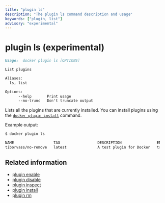 ```yaml
---
title: "plugin ls"
description: "The plugin ls command description and usage"
keywords: ["plugin, list"]
advisory: "experimental"
---
```


<!-- This file is maintained within the docker/docker Github
     repository at https://github.com/docker/docker/. Make all
     pull requests against that repo. If you see this file in
     another repository, consider it read-only there, as it will
     periodically be overwritten by the definitive file. Pull
     requests which include edits to this file in other repositories
     will be rejected.
-->

# plugin ls (experimental)

```markdown
Usage:  docker plugin ls [OPTIONS]

List plugins

Aliases:
  ls, list

Options:
      --help	   Print usage
      --no-trunc   Don't truncate output
```

Lists all the plugins that are currently installed. You can install plugins
using the [`docker plugin install`](plugin_install.md) command.

Example output:

```bash
$ docker plugin ls

NAME                  TAG                 DESCRIPTION                ENABLED
tiborvass/no-remove   latest              A test plugin for Docker   true
```

## Related information

* [plugin enable](plugin_enable.md)
* [plugin disable](plugin_disable.md)
* [plugin inspect](plugin_inspect.md)
* [plugin install](plugin_install.md)
* [plugin rm](plugin_rm.md)
